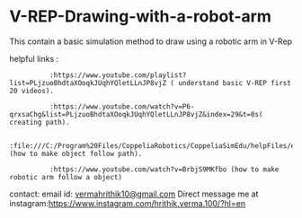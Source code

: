 # V-REP-Drawing-with-a-robot-arm
This contain a basic simulation method to draw using a robotic arm in V-Rep

helpful links :
               
              :https://www.youtube.com/playlist?list=PLjzuoBhdtaXOoqkJUqhYQletLLnJP8vjZ ( understand basic V-REP first 20 videos).

              :https://www.youtube.com/watch?v=P6-qrxsaChg&list=PLjzuoBhdtaXOoqkJUqhYQletLLnJP8vjZ&index=29&t=0s( creating path).
               
              :file:///C:/Program%20Files/CoppeliaRobotics/CoppeliaSimEdu/helpFiles/en/regularApi/simFollowPath.htm (how to make object follow path).
              
              :https://www.youtube.com/watch?v=BrbjS9MKfbo (how to make robotic arm follow a object)
contact: email id: vermahrithik10@gmail.com 
Direct message me at instagram:https://www.instagram.com/hrithik.verma.100/?hl=en
